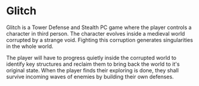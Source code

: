 # Glitch
 
Glitch is a Tower Defense and Stealth PC game where the player controls a character in third person. The character evolves inside a medieval world corrupted by a strange void.
Fighting this corruption generates singularities in the whole world.

The player will have to progress quietly inside the corrupted world to identify key structures and reclaim them to bring back the world to it's original state. When the player finds their exploring is done, they shall survive incoming waves of enemies by building their own defenses.